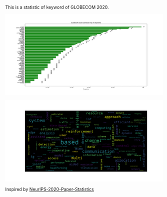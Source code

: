 This is a statistic of keyword of GLOBECOM 2020.

![Figure_1](figure/Figure_1.png)

![Figure_2](figure/Figure_2.png)

Inspired by [NeurIPS-2020-Paper-Statistics](https://github.com/hoya012/NeurIPS-2020-Paper-Statistics)

